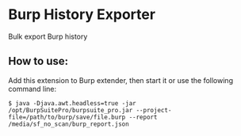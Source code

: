 # Burp History Exporter
Bulk export Burp history

## How to use:
Add this extension to Burp extender, then start it or use the following command line:

```
$ java -Djava.awt.headless=true -jar /opt/BurpSuitePro/burpsuite_pro.jar --project-file=/path/to/burp/save/file.burp --report /media/sf_no_scan/burp_report.json
```
